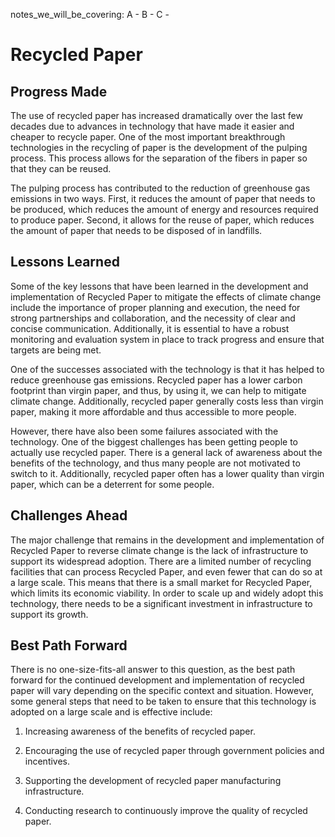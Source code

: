 notes_we_will_be_covering:
A -
B -
C -

# Recycled Paper

## Progress Made

The use of recycled paper has increased dramatically over the last few decades due to advances in technology that have made it easier and cheaper to recycle paper. One of the most important breakthrough technologies in the recycling of paper is the development of the pulping process. This process allows for the separation of the fibers in paper so that they can be reused.

The pulping process has contributed to the reduction of greenhouse gas emissions in two ways. First, it reduces the amount of paper that needs to be produced, which reduces the amount of energy and resources required to produce paper. Second, it allows for the reuse of paper, which reduces the amount of paper that needs to be disposed of in landfills.

## Lessons Learned

Some of the key lessons that have been learned in the development and implementation of Recycled Paper to mitigate the effects of climate change include the importance of proper planning and execution, the need for strong partnerships and collaboration, and the necessity of clear and concise communication. Additionally, it is essential to have a robust monitoring and evaluation system in place to track progress and ensure that targets are being met.

One of the successes associated with the technology is that it has helped to reduce greenhouse gas emissions. Recycled paper has a lower carbon footprint than virgin paper, and thus, by using it, we can help to mitigate climate change. Additionally, recycled paper generally costs less than virgin paper, making it more affordable and thus accessible to more people.

However, there have also been some failures associated with the technology. One of the biggest challenges has been getting people to actually use recycled paper. There is a general lack of awareness about the benefits of the technology, and thus many people are not motivated to switch to it. Additionally, recycled paper often has a lower quality than virgin paper, which can be a deterrent for some people.

## Challenges Ahead

The major challenge that remains in the development and implementation of Recycled Paper to reverse climate change is the lack of infrastructure to support its widespread adoption. There are a limited number of recycling facilities that can process Recycled Paper, and even fewer that can do so at a large scale. This means that there is a small market for Recycled Paper, which limits its economic viability. In order to scale up and widely adopt this technology, there needs to be a significant investment in infrastructure to support its growth.

## Best Path Forward

There is no one-size-fits-all answer to this question, as the best path forward for the continued development and implementation of recycled paper will vary depending on the specific context and situation. However, some general steps that need to be taken to ensure that this technology is adopted on a large scale and is effective include:

1. Increasing awareness of the benefits of recycled paper.

2. Encouraging the use of recycled paper through government policies and incentives.

3. Supporting the development of recycled paper manufacturing infrastructure.

4. Conducting research to continuously improve the quality of recycled paper.
